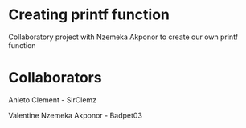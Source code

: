 # Creating printf function
Collaboratory project with Nzemeka Akponor to create our own printf function

# Collaborators 
Anieto Clement - SirClemz

Valentine Nzemeka Akponor - Badpet03
